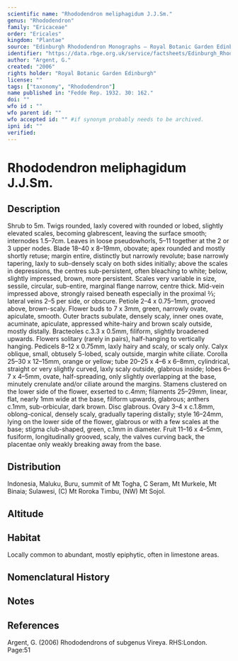 ```yaml
---
scientific name: "Rhododendron meliphagidum J.J.Sm."
genus: "Rhododendron"
family: "Ericaceae"
order: "Ericales"
kingdom: "Plantae"
source: "Edinburgh Rhododendron Monographs – Royal Botanic Garden Edinburgh"
identifier: "https://data.rbge.org.uk/service/factsheets/Edinburgh_Rhododendron_Monographs.xhtml"
author: "Argent, G."
created: "2006"
rights holder: "Royal Botanic Garden Edinburgh"
license: ""
tags: ["taxonomy", "Rhododendron"]
name published in: "Fedde Rep. 1932. 30: 162."
doi: ""
wfo id : ""
wfo parent id: ""
wfo accepted id: "" #if synonym probably needs to be archived.                      
ipni id: ""
verified:
---
```


                       

# Rhododendron meliphagidum J.J.Sm.

## Description
Shrub to 5m. Twigs rounded, laxly covered with rounded or lobed, slightly elevated scales, becoming glabrescent, leaving the surface smooth; internodes 1.5–7cm. Leaves in loose pseudowhorls, 5–11 together at the 2 or 3 upper nodes. Blade 18–40 x 8–19mm, obovate; apex rounded and mostly shortly retuse; margin entire, distinctly but narrowly revolute; base narrowly tapering, laxly to sub-densely scaly on both sides initially; above the scales in depressions, the centres sub-persistent, often bleaching to white; below, slightly impressed, brown, more persistent. Scales very variable in size, sessile, circular, sub-entire, marginal flange narrow, centre thick. Mid-vein impressed above, strongly raised beneath especially in the proximal 2⁄3; lateral veins 2–5 per side, or obscure. Petiole 2–4 x 0.75–1mm, grooved above, brown-scaly. Flower buds to 7 x 3mm, green, narrowly ovate, apiculate, smooth. Outer bracts subulate, densely scaly, inner ones ovate, acuminate, apiculate, appressed white-hairy and brown scaly outside, mostly distally. Bracteoles c.3.3 x 0.5mm, filiform, slightly broadened upwards. Flowers solitary (rarely in pairs), half-hanging to vertically hanging. Pedicels 8–12 x 0.75mm, laxly hairy and scaly, or scaly only. Calyx oblique, small, obtusely 5-lobed, scaly outside, margin white ciliate. Corolla 25–30 x 12–15mm, orange or yellow; tube 20–25 x 4–6 x 6–8mm, cylindrical, straight or very slightly curved, laxly scaly outside, glabrous inside; lobes 6–7 x 4–5mm, ovate, half-spreading, only slightly overlapping at the base, minutely crenulate and/or ciliate around the margins. Stamens clustered on the lower side of the flower, exserted to c.4mm; filaments 25–29mm, linear, flat, nearly 1mm wide at the base, filiform upwards, glabrous; anthers c.1mm, sub-orbicular, dark brown. Disc glabrous. Ovary 3–4 x c.1.8mm, oblong-conical, densely scaly, gradually tapering distally; style 16–24mm, lying on the lower side of the flower, glabrous or with a few scales at the base; stigma club-shaped, green, c.1mm in diameter. Fruit 11–16 x 4–5mm, fusiform, longitudinally grooved, scaly, the valves curving back, the placentae only weakly breaking away from the base.

## Distribution
Indonesia, Maluku, Buru, summit of Mt Togha, C Seram, Mt Murkele, Mt Binaia; Sulawesi, (C) Mt Roroka Timbu, (NW) Mt Sojol.

## Altitude


## Habitat
Locally common to abundant, mostly epiphytic, often in limestone areas.

## Nomenclatural History

                       
## Notes


## References

Argent, G. (2006) Rhododendrons of subgenus Vireya. RHS:London. Page:51
